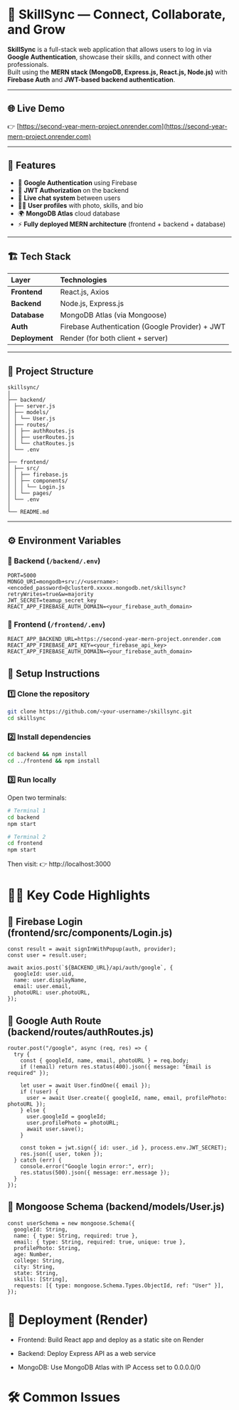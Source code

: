 # 🚀 SkillSync — Connect, Collaborate, and Grow

**SkillSync** is a full-stack web application that allows users to log in via **Google Authentication**, showcase their skills, and connect with other professionals.  
Built using the **MERN stack (MongoDB, Express.js, React.js, Node.js)** with **Firebase Auth** and **JWT-based backend authentication**.

---

## 🌐 Live Demo

👉 [https://second-year-mern-project.onrender.com](https://second-year-mern-project.onrender.com)

---

## 🧠 Features

- 🔐 **Google Authentication** using Firebase  
- 🧾 **JWT Authorization** on the backend  
- 💬 **Live chat system** between users  
- 🧑‍💼 **User profiles** with photo, skills, and bio  
- 🌍 **MongoDB Atlas** cloud database  
- ⚡ **Fully deployed MERN architecture** (frontend + backend + database)

---

## 🏗️ Tech Stack

| Layer | Technologies |
|:------|:--------------|
| **Frontend** | React.js, Axios |
| **Backend** | Node.js, Express.js |
| **Database** | MongoDB Atlas (via Mongoose) |
| **Auth** | Firebase Authentication (Google Provider) + JWT |
| **Deployment** | Render (for both client + server) |

---

## 📂 Project Structure
```
skillsync/
│
├── backend/
│ ├── server.js
│ ├── models/
│ │ └── User.js
│ ├── routes/
│ │ ├── authRoutes.js
│ │ ├── userRoutes.js
│ │ └── chatRoutes.js
│ └── .env
│
├── frontend/
│ ├── src/
│ │ ├── firebase.js
│ │ ├── components/
│ │ │ └── Login.js
│ │ └── pages/
│ └── .env
│
└── README.md
```
---
## ⚙️ Environment Variables

### 🔸 Backend (`/backend/.env`)
```env
PORT=5000
MONGO_URI=mongodb+srv://<username>:<encoded_password>@cluster0.xxxxx.mongodb.net/skillsync?retryWrites=true&w=majority
JWT_SECRET=teamup_secret_key
REACT_APP_FIREBASE_AUTH_DOMAIN=<your_firebase_auth_domain>
```
### 🔸 Frontend (`/frontend/.env`)
```env
REACT_APP_BACKEND_URL=https://second-year-mern-project.onrender.com
REACT_APP_FIREBASE_API_KEY=<your_firebase_api_key>
REACT_APP_FIREBASE_AUTH_DOMAIN=<your_firebase_auth_domain>
```
## 🧩 Setup Instructions

### 1️⃣ Clone the repository
```bash
git clone https://github.com/<your-username>/skillsync.git
cd skillsync
```
### 2️⃣ Install dependencies
```bash
cd backend && npm install
cd ../frontend && npm install
```
### 3️⃣ Run locally
Open two terminals:
```bash
# Terminal 1
cd backend
npm start

# Terminal 2
cd frontend
npm start
```
Then visit:
👉 http://localhost:3000


# 🧑‍💻 Key Code Highlights
## 🔹 Firebase Login (frontend/src/components/Login.js)
```
const result = await signInWithPopup(auth, provider);
const user = result.user;

await axios.post(`${BACKEND_URL}/api/auth/google`, {
  googleId: user.uid,
  name: user.displayName,
  email: user.email,
  photoURL: user.photoURL,
});
```
## 🔹 Google Auth Route (backend/routes/authRoutes.js)
```
router.post("/google", async (req, res) => {
  try {
    const { googleId, name, email, photoURL } = req.body;
    if (!email) return res.status(400).json({ message: "Email is required" });

    let user = await User.findOne({ email });
    if (!user) {
      user = await User.create({ googleId, name, email, profilePhoto: photoURL });
    } else {
      user.googleId = googleId;
      user.profilePhoto = photoURL;
      await user.save();
    }

    const token = jwt.sign({ id: user._id }, process.env.JWT_SECRET);
    res.json({ user, token });
  } catch (err) {
    console.error("Google login error:", err);
    res.status(500).json({ message: err.message });
  }
});
```
## 🔹 Mongoose Schema (backend/models/User.js)
```
const userSchema = new mongoose.Schema({
  googleId: String,
  name: { type: String, required: true },
  email: { type: String, required: true, unique: true },
  profilePhoto: String,
  age: Number,
  college: String,
  city: String,
  state: String,
  skills: [String],
  requests: [{ type: mongoose.Schema.Types.ObjectId, ref: "User" }],
});
```

# 🚀 Deployment (Render)

- Frontend: Build React app and deploy as a static site on Render

- Backend: Deploy Express API as a web service

- MongoDB: Use MongoDB Atlas with IP Access set to 0.0.0.0/0

# 🛠️ Common Issues


